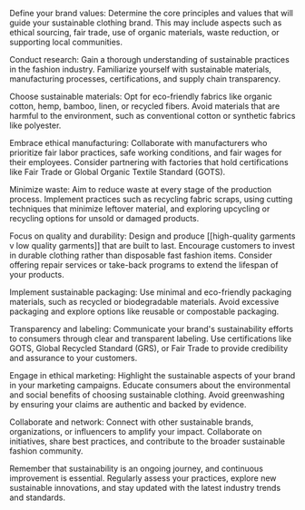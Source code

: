 Define your brand values: Determine the core principles and values that will guide your sustainable clothing brand. This may include aspects such as ethical sourcing, fair trade, use of organic materials, waste reduction, or supporting local communities.

Conduct research: Gain a thorough understanding of sustainable practices in the fashion industry. Familiarize yourself with sustainable materials, manufacturing processes, certifications, and supply chain transparency.

Choose sustainable materials: Opt for eco-friendly fabrics like organic cotton, hemp, bamboo, linen, or recycled fibers. Avoid materials that are harmful to the environment, such as conventional cotton or synthetic fabrics like polyester.

Embrace ethical manufacturing: Collaborate with manufacturers who prioritize fair labor practices, safe working conditions, and fair wages for their employees. Consider partnering with factories that hold certifications like Fair Trade or Global Organic Textile Standard (GOTS).

Minimize waste: Aim to reduce waste at every stage of the production process. Implement practices such as recycling fabric scraps, using cutting techniques that minimize leftover material, and exploring upcycling or recycling options for unsold or damaged products.

Focus on quality and durability: Design and produce [[high-quality garments v low quality garments]] that are built to last. Encourage customers to invest in durable clothing rather than disposable fast fashion items. Consider offering repair services or take-back programs to extend the lifespan of your products.

Implement sustainable packaging: Use minimal and eco-friendly packaging materials, such as recycled or biodegradable materials. Avoid excessive packaging and explore options like reusable or compostable packaging.

Transparency and labeling: Communicate your brand's sustainability efforts to consumers through clear and transparent labeling. Use certifications like GOTS, Global Recycled Standard (GRS), or Fair Trade to provide credibility and assurance to your customers.

Engage in ethical marketing: Highlight the sustainable aspects of your brand in your marketing campaigns. Educate consumers about the environmental and social benefits of choosing sustainable clothing. Avoid greenwashing by ensuring your claims are authentic and backed by evidence.

Collaborate and network: Connect with other sustainable brands, organizations, or influencers to amplify your impact. Collaborate on initiatives, share best practices, and contribute to the broader sustainable fashion community.

Remember that sustainability is an ongoing journey, and continuous improvement is essential. Regularly assess your practices, explore new sustainable innovations, and stay updated with the latest industry trends and standards.

